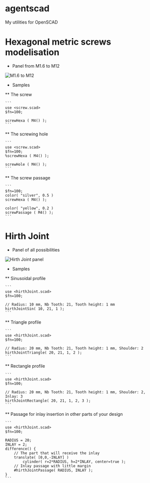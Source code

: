 # agentscad
My utilities for OpenSCAD

# Hexagonal metric screws modelisation

* Panel from M1.6 to M12

![M1.6 to M12](https://github.com/GillesBouissac/agentscad/blob/master/img/M1_6-M12_hexa.png)

* Samples

** The screw

    ```
    use <screw.scad>
    $fn=100;

    screwHexa ( M4() );
    ```

** The screwing hole

    ```
    use <screw.scad>
    $fn=100;
    %screwHexa ( M4() );

    screwHole ( M4() );
    ```

** The screw passage

    ```
    $fn=100;
    color( "silver", 0.5 )
    screwHexa ( M4() );

    color( "yellow", 0.2 )
    screwPassage ( M4() );
    ```

# Hirth Joint

* Panel of all possibilities

![Hirth Joint panel](https://github.com/GillesBouissac/agentscad/blob/master/img/hirthJoint.png)

* Samples

** Sinusoidal profile

    ```
    use <hirthJoint.scad>
    $fn=100;

    // Radius: 10 mm, Nb Tooth: 21, Tooth height: 1 mm
    hirthJointSin( 10, 21, 1 );
    ```

** Triangle profile

    ```
    use <hirthJoint.scad>
    $fn=100;

    // Radius: 20 mm, Nb Tooth: 21, Tooth height: 1 mm, Shoulder: 2
    hirthJointTriangle( 20, 21, 1, 2 );
    ```

** Rectangle profile

    ```
    use <hirthJoint.scad>
    $fn=100;

    // Radius: 20 mm, Nb Tooth: 21, Tooth height: 1 mm, Shoulder: 2, Inlay: 3
    hirthJointRectangle( 20, 21, 1, 2, 3 );
    ```

** Passage for inlay insertion in other parts of your design

    ```
    use <hirthJoint.scad>
    $fn=100;

    RADIUS = 20;
    INLAY = 2;
    difference() {
        // The part that will receive the inlay
        translate( [0,0,-INLAY] )
            cylinder( r=2*RADIUS, h=2*INLAY, center=true );
        // Inlay passage with little margin
        #hirthJointPassage( RADIUS, INLAY );
    }
    ```



